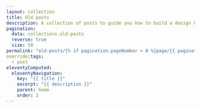 ```yaml
---
layout: collection
title: Old posts
description: A collection of posts to guide you how to build a design history.
pagination:
  data: collections.old-posts
  reverse: true
  size: 50
permalink: "old-posts/{% if pagination.pageNumber > 0 %}page/{{ pagination.pageNumber + 1 }}{% endif %}/"
override:tags:
  - post
eleventyComputed:
  eleventyNavigation:
    key: "{{ title }}"
    excerpt: "{{ description }}"
    parent: home
    order: 2
---
```


